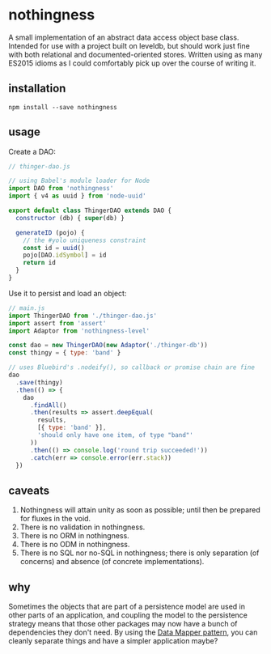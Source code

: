 # nothingness
A small implementation of an abstract data access object base class. Intended for use with a project built on leveldb, but should work just fine with both relational and documented-oriented stores. Written using as many ES2015 idioms as I could comfortably pick up over the course of writing it.

## installation

```
npm install --save nothingness
```

## usage
Create a DAO:

```javascript
// thinger-dao.js

// using Babel's module loader for Node
import DAO from 'nothingness'
import { v4 as uuid } from 'node-uuid'

export default class ThingerDAO extends DAO {
  constructor (db) { super(db) }

  generateID (pojo) {
    // the #yolo uniqueness constraint
    const id = uuid()
    pojo[DAO.idSymbol] = id
    return id
  }
}
```

Use it to persist and load an object:

```javascript
// main.js
import ThingerDAO from './thinger-dao.js'
import assert from 'assert'
import Adaptor from 'nothingness-level'

const dao = new ThingerDAO(new Adaptor('./thinger-db'))
const thingy = { type: 'band' }

// uses Bluebird's .nodeify(), so callback or promise chain are fine
dao
  .save(thingy)
  .then(() => {
    dao
      .findAll()
      .then(results => assert.deepEqual(
        results,
        [{ type: 'band' }],
        'should only have one item, of type "band"'
      ))
      .then(() => console.log('round trip succeeded!'))
      .catch(err => console.error(err.stack))
  })
```

## caveats
1. Nothingness will attain unity as soon as possible; until then be prepared for fluxes in the void.
2. There is no validation in nothingness.
3. There is no ORM in nothingness.
4. There is no ODM in nothingness.
5. There is no SQL nor no-SQL in nothingness; there is only separation (of concerns) and absence (of concrete implementations).

## why
Sometimes the objects that are part of a persistence model are used in other parts of an application, and coupling the model to the persistence strategy means that those other packages may now have a bunch of dependencies they don't need. By using the [Data Mapper pattern](http://martinfowler.com/eaaCatalog/dataMapper.html), you can cleanly separate things and have a simpler application maybe?
